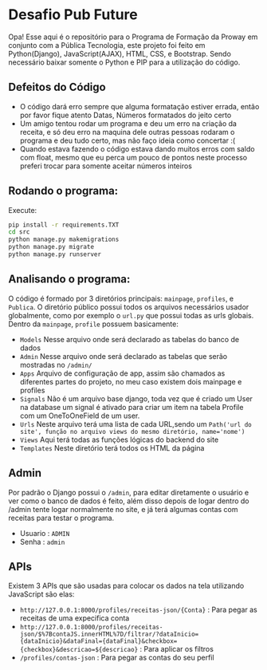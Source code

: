 # Desafio Pub Future

Opa! Esse aqui é o repositório para o Programa de Formação da Proway em conjunto com a Pública Tecnologia, este projeto foi feito em Python(Django), JavaScript(AJAX), HTML, CSS, e Bootstrap. Sendo necessário baixar somente o Python e PIP para a utilização do código. 

## Defeitos do Código
-  O código dará erro sempre que alguma formatação estiver errada, então por favor fique atento Datas, Números formatados do jeito certo
-  Um amigo tentou rodar um programa e deu um erro na criação da receita, e só deu erro na maquina dele outras pessoas rodaram o programa e deu tudo certo, mas não faço ideia como concertar :(
-  Quando estava fazendo o código estava dando muitos erros com saldo com float, mesmo que eu perca um pouco de pontos neste processo preferi trocar para somente aceitar números inteiros

## Rodando o programa:
Execute:
```bash
pip install -r requirements.TXT
cd src
python manage.py makemigrations
python manage.py migrate
python manage.py runserver
```
## Analisando o programa:
O código é formado por 3 diretórios principais: ```mainpage```, ```profiles```, e ```Publica```. O diretório público possui todos os arquivos necessários usador globalmente, como por exemplo o ```url.py``` que possui todas as urls globais. Dentro da ```mainpage```, ```profile``` possuem basicamente:
- ```Models``` Nesse arquivo onde será declarado as tabelas do banco de dados
- ```Admin``` Nesse arquivo onde será declarado as tabelas que serão mostradas no ```/admin/```
- ```Apps``` Arquivo de configuração de app, assim são chamados as diferentes partes do projeto, no meu caso existem dois mainpage e profiles
- ```Signals``` Não é um arquivo base django, toda vez que é criado um User na database um signal é ativado para criar um item na tabela Profile com um OneToOneField de um user.
- ```Urls``` Neste arquivo terá uma lista de cada URL,sendo um ```Path('url do site', função no arquivo views do mesmo diretório, name='nome')```
- ```Views``` Aqui terá todas as funções lógicas do backend do site
- ```Templates``` Neste diretório terá todos os HTML da página
## Admin
Por padrão o Django possui o ```/admin```, para editar diretamente o usuário e ver como o banco de dados é feito, além disso depois de logar dentro do /admin tente logar normalmente no site, e já terá algumas contas com receitas para testar o programa.
- Usuario : ```ADMIN```
- Senha : ```admin```
## APIs
Existem 3 APIs que são usadas para colocar os dados na tela utilizando JavaScript são elas:
- ```http://127.0.0.1:8000/profiles/receitas-json/{Conta}``` : Para pegar as receitas de uma expecifica conta
- ```http://127.0.0.1:8000/profiles/receitas-json/$%7BcontaJS.innerHTML%7D/filtrar/?dataInicio={dataInicio}&dataFinal={dataFinal}&checkbox={checkbox}&descricao=${descricao}``` : Para aplicar os filtros
- ```/profiles/contas-json``` : Para pegar as contas do seu perfil



